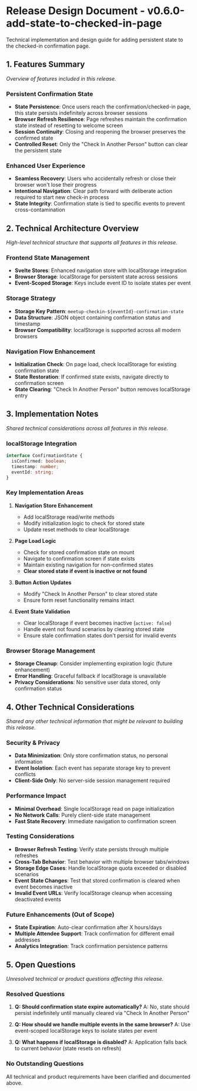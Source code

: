 # Release Design Document - v0.6.0-add-state-to-checked-in-page
Technical implementation and design guide for adding persistent state to the checked-in confirmation page.

## 1. Features Summary
_Overview of features included in this release._

### Persistent Confirmation State
- **State Persistence**: Once users reach the confirmation/checked-in page, this state persists indefinitely across browser sessions
- **Browser Refresh Resilience**: Page refreshes maintain the confirmation state instead of resetting to welcome screen
- **Session Continuity**: Closing and reopening the browser preserves the confirmed state
- **Controlled Reset**: Only the "Check In Another Person" button can clear the persistent state

### Enhanced User Experience
- **Seamless Recovery**: Users who accidentally refresh or close their browser won't lose their progress
- **Intentional Navigation**: Clear path forward with deliberate action required to start new check-in process
- **State Integrity**: Confirmation state is tied to specific events to prevent cross-contamination

## 2. Technical Architecture Overview
_High-level technical structure that supports all features in this release._

### Frontend State Management
- **Svelte Stores**: Enhanced navigation store with localStorage integration
- **Browser Storage**: localStorage for persistent state across sessions
- **Event-Scoped Storage**: Keys include event ID to isolate states per event

### Storage Strategy
- **Storage Key Pattern**: `meetup-checkin-${eventId}-confirmation-state`
- **Data Structure**: JSON object containing confirmation status and timestamp
- **Browser Compatibility**: localStorage is supported across all modern browsers

### Navigation Flow Enhancement
- **Initialization Check**: On page load, check localStorage for existing confirmation state
- **State Restoration**: If confirmed state exists, navigate directly to confirmation screen
- **State Clearing**: "Check In Another Person" button removes localStorage entry

## 3. Implementation Notes
_Shared technical considerations across all features in this release._

### localStorage Integration
```typescript
interface ConfirmationState {
  isConfirmed: boolean;
  timestamp: number;
  eventId: string;
}
```

### Key Implementation Areas
1. **Navigation Store Enhancement**
   - Add localStorage read/write methods
   - Modify initialization logic to check for stored state
   - Update reset methods to clear localStorage

2. **Page Load Logic**
   - Check for stored confirmation state on mount
   - Navigate to confirmation screen if state exists
   - Maintain existing navigation for non-confirmed states
   - **Clear stored state if event is inactive or not found**

3. **Button Action Updates**
   - Modify "Check In Another Person" to clear stored state
   - Ensure form reset functionality remains intact

4. **Event State Validation**
   - Clear localStorage if event becomes inactive (`active: false`)
   - Handle event not found scenarios by clearing stored state
   - Ensure stale confirmation states don't persist for invalid events

### Browser Storage Management
- **Storage Cleanup**: Consider implementing expiration logic (future enhancement)
- **Error Handling**: Graceful fallback if localStorage is unavailable
- **Privacy Considerations**: No sensitive user data stored, only confirmation status

## 4. Other Technical Considerations
_Shared any other technical information that might be relevant to building this release._

### Security & Privacy
- **Data Minimization**: Only store confirmation status, no personal information
- **Event Isolation**: Each event has separate storage key to prevent conflicts
- **Client-Side Only**: No server-side session management required

### Performance Impact
- **Minimal Overhead**: Single localStorage read on page initialization
- **No Network Calls**: Purely client-side state management
- **Fast State Recovery**: Immediate navigation to confirmation screen

### Testing Considerations
- **Browser Refresh Testing**: Verify state persists through multiple refreshes
- **Cross-Tab Behavior**: Test behavior with multiple browser tabs/windows
- **Storage Edge Cases**: Handle localStorage quota exceeded or disabled scenarios
- **Event State Changes**: Test that stored confirmation is cleared when event becomes inactive
- **Invalid Event URLs**: Verify localStorage cleanup when accessing deactivated events

### Future Enhancements (Out of Scope)
- **State Expiration**: Auto-clear confirmation after X hours/days
- **Multiple Attendee Support**: Track confirmation for different email addresses
- **Analytics Integration**: Track confirmation persistence patterns

## 5. Open Questions
_Unresolved technical or product questions affecting this release._

### Resolved Questions
1. **Q: Should confirmation state expire automatically?**
   A: No, state should persist indefinitely until manually cleared via "Check In Another Person"

2. **Q: How should we handle multiple events in the same browser?**
   A: Use event-scoped localStorage keys to isolate states per event

3. **Q: What happens if localStorage is disabled?**
   A: Application falls back to current behavior (state resets on refresh)

### No Outstanding Questions
All technical and product requirements have been clarified and documented above.